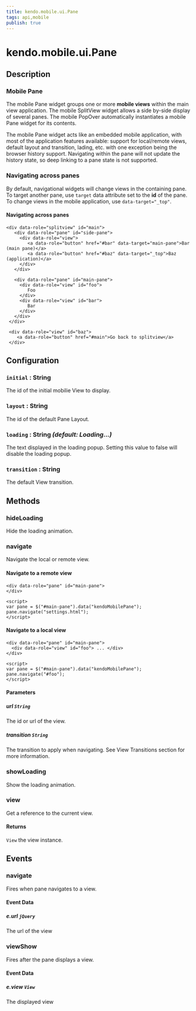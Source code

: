 ```yaml
---
title: kendo.mobile.ui.Pane
tags: api,mobile
publish: true
---
```


# kendo.mobile.ui.Pane

## Description



### Mobile Pane

The mobile Pane widget groups one or more **mobile views** within the main view application. The mobile
SplitView widget allows a side by-side display of several panes. The mobile PopOver automatically instantiates a mobile Pane widget for its
contents.

The mobile Pane widget acts like an embedded mobile application, with most of the application
features available: support for local/remote views, default layout and transition, lading, etc. with one
exception being the browser history support. Navigating within the pane will not update the history state, so
deep linking to a pane state is not supported.

### Navigating across panes

By default, navigational widgets will change views in the containing pane. To target another pane, use
`target` data attribute set to the **id** of the pane. To change views in the mobile
application, use `data-target="_top"`.

#### Navigating across panes

    <div data-role="splitview" id="main">
       <div data-role="pane" id="side-pane">
         <div data-role="view">
            <a data-role="button" href="#bar" data-target="main-pane">Bar (main pane)</a>
            <a data-role="button" href="#baz" data-target="_top">Baz (application)</a>
         </div>
       </div>
    
       <div data-role="pane" id="main-pane">
         <div data-role="view" id="foo">
            Foo
         </div>
         <div data-role="view" id="bar">
            Bar
         </div>
       </div>
     </div>
    
     <div data-role="view" id="baz">
        <a data-role="button" href="#main">Go back to splitview</a>
     </div>

## Configuration

### `initial` : **String** 

 The id of the initial mobilie View to display.

### `layout` : **String** 

 The id of the default Pane Layout.

### `loading` : **String** *(default: Loading...)*

 The text displayed in the loading popup. Setting this value to false will disable the loading popup.

### `transition` : **String** 

 The default View transition.

## Methods

### hideLoading

Hide the loading animation.

### navigate

Navigate the local or remote view.

#### Navigate to a remote view

    <div data-role="pane" id="main-pane">
    </div>
    
    <script>
    var pane = $("#main-pane").data("kendoMobilePane");
    pane.navigate("settings.html");
    </script>

#### Navigate to a local view

    <div data-role="pane" id="main-pane">
      <div data-role="view" id="foo"> ... </div>
    </div>
    
    <script>
    var pane = $("#main-pane").data("kendoMobilePane");
    pane.navigate("#foo");
    </script>

#### Parameters

##### url `String`

The id or url of the view.

##### transition `String`

The transition to apply when navigating. See View Transitions section for more
information.

### showLoading

Show the loading animation.

### view

Get a reference to the current view.

#### Returns

`View` the view instance.

## Events

### navigate

Fires when pane navigates to a view.

#### Event Data

##### e.url `jQuery`

The url of the view

### viewShow

Fires after the pane displays a view.

#### Event Data

##### e.view `View`

The displayed view